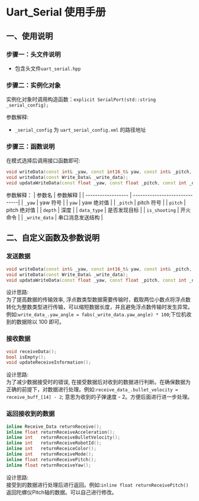 # Uart_Serial 使用手册


## 一、使用说明

### 步骤一：头文件说明

- 包含头文件`uart_serial.hpp`

### 步骤二：实例化对象

实例化对象时调用构造函数：`explicit SerialPort(std::string _serial_config);`

参数解释:
- `_serial_config` 为 `uart_serial_config.xml` 的路径地址
  
### 步骤三：函数说明

在模式选择后调用接口函数即可:

  ```cpp
  void writeData(const int& _yaw, const int16_t& yaw, const int& _pitch, const int16_t& pitch, const int16_t& depth, const int&  data_type = 0, const int& is_shooting = 0);
  void writeData(const Write_Data& _write_data);
  void updataWriteData(const float _yaw, const float _pitch, const int _depth, const int _data_type = 0, const int _is_shooting = 0);
  ```
  参数解释：
  |      参数名         |           参数解释             |
  | ------------------ | ------------------------------|
  | `_yaw`             | yaw 符号                      |
  | `yaw`              | yaw 绝对值                     | 
  | `_pitch`           | pitch 符号                     |
  | `pitch`            | pitch 绝对值                   |
  | `depth`            | 深度                           |
  | `data_type`        | 是否发现目标                    | 
  | `is_shooting`      | 开火命令                       |
  | `_write_data`      | 串口消息发送结构                |

## 二、自定义函数及参数说明

### 发送数据

  ```cpp
  void writeData(const int& _yaw, const int16_t& yaw, const int& _pitch, const int16_t& pitch, const int16_t& depth, const int& data_type = 0, const int& is_shooting = 0);
  void writeData(const Write_Data& _write_data);
  void updataWriteData(const float _yaw, const float _pitch, const int _depth, const int _data_type = 0, const int _is_shooting = 0);
  ```
  设计思路:  
  为了提高数据的传输效率, 浮点数类型数据需要传输时，截取两位小数点将浮点数转化为整数类型进行传输，可以缩短数据长度，并且避免浮点数传输时发生异常。例如:`write_data_.yaw_angle = fabs(_write_data.yaw_angle) * 100`;下位机收到的数据除以 100 即可。

### 接收数据

  ```cpp
  void receiveData();
  bool isEmpty();
  void updateReceiveInformation();
  ```
  设计思路:  
  为了减少数据接受时的错误, 在接受数据后对收到的数据进行判断。在确保数据为正确的前提下，对数据进行处理。例如:`receive_data_.bullet_velocity = receive_buff_[14] - 2`; 意思为收到的子弹速度 - 2。方便后面进行进一步处理。
### 返回接收到的数据

  ```cpp
  inline Receive_Data returnReceive();
  inline float returnReceiveAcceleration();
  inline int   returnReceiveBulletVelocity();
  inline int   returnReceiveRobotId();
  inline int   returnReceiceColor();
  inline int   returnReceiveMode();
  inline float returnReceivePitch();
  inline float returnReceiveYaw();
  ```
  设计思路:  
  接受到的数据进行处理后进行返回。例如:`inline float returnReceivePitch()`返回陀螺仪Pitch轴的数据。可以自己进行修改。